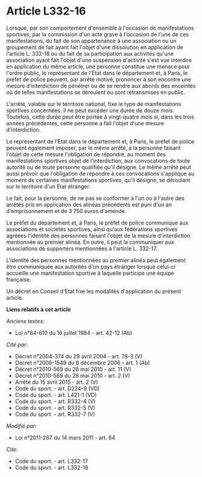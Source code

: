 # Article L332-16

Lorsque, par son comportement d'ensemble à l'occasion de manifestations sportives, par la commission d'un acte grave à
l'occasion de l'une de ces manifestations, du fait de son appartenance à une association ou un groupement de fait ayant fait
l'objet d'une dissolution en application de l'article L. 332-18 ou du fait de sa participation aux activités qu'une
association ayant fait l'objet d'une suspension d'activité s'est vue interdire en application du même article, une personne
constitue une menace pour l'ordre public, le représentant de l'Etat dans le département et, à Paris, le préfet de police
peuvent, par arrêté motivé, prononcer à son encontre une mesure d'interdiction de pénétrer ou de se rendre aux abords des
enceintes où de telles manifestations se déroulent ou sont retransmises en public.

L'arrêté, valable sur le territoire national, fixe le type de manifestations sportives concernées. Il ne peut excéder une
durée de douze mois. Toutefois, cette durée peut être portée à vingt-quatre mois si, dans les trois années précédentes, cette
personne a fait l'objet d'une mesure d'interdiction. 

Le représentant de l'Etat dans le département et, à Paris, le préfet de police peuvent également imposer, par le même arrêté,
à la personne faisant l'objet de cette mesure l'obligation de répondre, au moment des manifestations sportives objet de
l'interdiction, aux convocations de toute autorité ou de toute personne qualifiée qu'il désigne. Le même arrêté peut aussi
prévoir que l'obligation de répondre à ces convocations s'applique au moment de certaines manifestations sportives, qu'il
désigne, se déroulant sur le territoire d'un Etat étranger. 

Le fait, pour la personne, de ne pas se conformer à l'un ou à l'autre des arrêtés pris en application des alinéas précédents
est puni d'un an d'emprisonnement et de 3 750 euros d'amende. 

Le préfet du département et, à Paris, le préfet de police communique aux associations et sociétés sportives, ainsi qu'aux
fédérations sportives agréées l'identité des personnes faisant l'objet de la mesure d'interdiction mentionnée au premier
alinéa. En outre, il peut la communiquer aux associations de supporters mentionnées à l'article L. 332-17.

L'identité des personnes mentionnées au premier alinéa peut également être communiquée aux autorités d'un pays étranger
lorsque celui-ci accueille une manifestation sportive à laquelle participe une équipe française. 

Un décret en Conseil d'Etat fixe les modalités d'application du présent article.

**Liens relatifs à cet article**

_Anciens textes_:

  - Loi n°84-610 du 16 juillet 1984 - art. 42-12 (Ab)

_Cité par_:

  - Décret n°2004-374 du 29 avril 2004 - art. 78-3 (V)
  - Décret n°2006-1549 du 8 décembre 2006 - art. 1 (Ab)
  - Décret n°2010-569 du 28 mai 2010 - art. 11 (V)
  - Décret n°2010-569 du 28 mai 2010 - art. 2 (V)
  - Arrêté du 15 avril 2015 - art. 2 (V)
  - Code du sport. - art. D224-9 (VD)
  - Code du sport. - art. L421-1 (VD)
  - Code du sport. - art. R332-4 (V)
  - Code du sport. - art. R332-5 (V)
  - Code du sport. - art. R332-7 (V)

_Modifié par_:

  - Loi n°2011-267 du 14 mars 2011 - art. 64

_Cite_:

  - Code du sport. - art. L332-17
  - Code du sport. - art. L332-18
